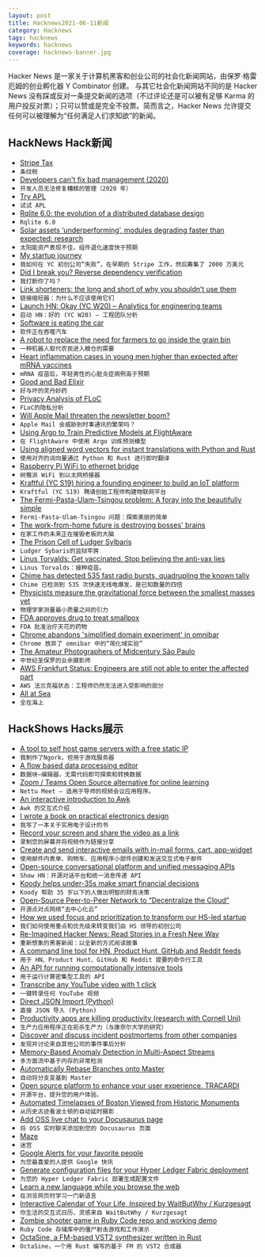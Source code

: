 ```yaml
---
layout: post
title: Hacknews2021-06-11新闻
category: Hacknews
tags: hacknews
keywords: hacknews
coverage: hacknews-banner.jpg
---
```


Hacker News 是一家关于计算机黑客和创业公司的社会化新闻网站，由保罗·格雷厄姆的创业孵化器 Y Combinator 创建。
与其它社会化新闻网站不同的是 Hacker News 没有踩或反对一条提交新闻的选项（不过评论还是可以被有足够 Karma 的用户投反对票）；只可以赞或是完全不投票。简而言之，Hacker News 允许提交任何可以被理解为“任何满足人们求知欲”的新闻。

## HackNews Hack新闻


- [Stripe Tax](https://stripe.com/tax)
- `条纹税`
- [Developers can't fix bad management (2020)](https://iism.org/article/developers-can-t-fix-bad-management-57)
- `开发人员无法修复糟糕的管理（2020 年）`
- [Try APL](https://tryapl.org)
- `试试 APL`
- [Rqlite 6.0: the evolution of a distributed database design](https://www.philipotoole.com/rqlite-6-0-0-building-for-the-future/)
- `Rqlite 6.0`
- [Solar assets ‘underperforming’, modules degrading faster than expected: research](https://www.pv-tech.org/built-solar-assets-are-chronically-underperforming-and-modules-degrading-faster-than-expected-research-finds/)
- `太阳能资产表现不佳，组件退化速度快于预期`
- [My startup journey](https://johnjianwang.medium.com/my-startup-journey-dcf86a38676d)
- `我如何在 YC 初创公司“失败”，在早期的 Stripe 工作，然后筹集了 2000 万美元`
- [Did I break you? Reverse dependency verification](https://developers.soundcloud.com/blog/did-i-break-you)
- `我打断你了吗？`
- [Link shorteners: the long and short of why you shouldn’t use them](https://gcs.civilservice.gov.uk/blog/link-shorteners-the-long-and-short-of-why-you-shouldnt-use-them/)
- `链接缩短器：为什么不应该使用它们`
- [Launch HN: Okay (YC W20) – Analytics for engineering teams](item?id=27461564)
- `启动 HN：好的 (YC W20) – 工程团队分析`
- [Software is eating the car](https://spectrum.ieee.org/cars-that-think/transportation/advanced-cars/software-eating-car)
- `软件正在吞噬汽车`
- [A robot to replace the need for farmers to go inside the grain bin](https://www.agweb.com/news/business/technology/robot-replace-need-farmers-go-inside-grain-bin)
- `一种机器人取代农民进入粮仓的需要`
- [Heart inflammation cases in young men higher than expected after mRNA vaccines](https://www.reuters.com/world/us/cdc-heart-inflammation-cases-ages-16-24-higher-than-expected-after-mrna-covid-19-2021-06-10/)
- `mRNA 疫苗后，年轻男性的心脏炎症病例高于预期`
- [Good and Bad Elixir](https://keathley.io/blog/good-and-bad-elixir.html)
- `好与坏的灵丹妙药`
- [Privacy Analysis of FLoC](https://blog.mozilla.org/en/mozilla/privacy-analysis-of-floc/)
- `FLoC的隐私分析`
- [Will Apple Mail threaten the newsletter boom?](https://www.platformer.news/p/will-apple-mail-end-the-newsletter)
- `Apple Mail 会威胁到时事通讯的繁荣吗？`
- [Using Argo to Train Predictive Models at FlightAware](https://flightaware.engineering/using-argo-to-train-predictive-models/)
- `在 FlightAware 中使用 Argo 训练预测模型`
- [Using aligned word vectors for instant translations with Python and Rust](https://instantdomainsearch.com/engineering/how-to-use-fasttext-for-instant-translations)
- `使用对齐的词向量通过 Python 和 Rust 进行即时翻译`
- [Raspberry Pi WiFi to ethernet bridge](https://willhaley.com/blog/raspberry-pi-wifi-ethernet-bridge/)
- `树莓派 WiFi 到以太网桥接器`
- [Kraftful (YC S19) hiring a founding engineer to build an IoT platform](https://www.kraftful.com/blog/engineering-roles)
- `Kraftful (YC S19) 聘请创始工程师构建物联网平台`
- [The Fermi-Pasta-Ulam-Tsingou problem: A foray into the beautifully simple](https://3quarksdaily.com/3quarksdaily/2020/01/the-fermi-pasta-ulam-tsingou-problem-a-foray-into-the-beautifully-simple-and-the-simply-beautiful.html)
- `Fermi-Pasta-Ulam-Tsingou 问题：探索美丽的简单`
- [The work-from-home future is destroying bosses' brains](https://ez.substack.com/p/the-work-from-home-future-is-destroying)
- `在家工作的未来正在摧毁老板的大脑`
- [The Prison Cell of Ludger Sylbaris](https://www.atlasobscura.com/places/the-prison-cell-of-ludger-sylbaris-saint-pierre-martinique)
- `Ludger Sybaris的监狱牢房`
- [Linus Torvalds: Get vaccinated. Stop believing the anti-vax lies](https://lkml.org/lkml/2021/6/10/957)
- `Linus Torvalds：接种疫苗。`
- [Chime has detected 535 fast radio bursts, quadrupling the known tally](https://www.nature.com/articles/d41586-021-01560-4)
- `Chime 已检测到 535 次快速无线电爆发，是已知数量的四倍`
- [Physicists measure the gravitational force between the smallest masses yet](https://www.scientificamerican.com/article/physicists-measure-the-gravitational-force-between-the-smallest-masses-yet/)
- `物理学家测量最小质量之间的引力`
- [FDA approves drug to treat smallpox](https://www.fda.gov/drugs/drug-safety-and-availability/fda-approves-drug-treat-smallpox)
- `FDA 批准治疗天花的药物`
- [Chrome abandons 'simplified domain experiment' in omnibar](https://bugs.chromium.org/p/chromium/issues/detail?id=1090393#c75)
- `Chrome 放弃了 omnibar 中的“简化域实验”`
- [The Amateur Photographers of Midcentury São Paulo](https://www.theparisreview.org/blog/2021/05/21/the-amateur-photographers-of-midcentury-sao-paulo/)
- `中世纪圣保罗的业余摄影师`
- [AWS Frankfurt Status: Engineers are still not able to enter the affected part](https://status.aws.amazon.com/#EU_block)
- `AWS 法兰克福状态：工程师仍然无法进入受影响的部分`
- [All at Sea](https://www.historytoday.com/reviews/all-sea)
- `全在海上`


## HackShows Hacks展示

- [ A tool to self host game servers with a free static IP](https://playit.gg/)
- `我制作了Ngork，但用于游戏服务器`
- [ A flow based data processing editor](https://datablocks.pro/)
- `数据块–编辑器，无需代码即可探索和转换数据`
- [ Zoom / Teams Open Source alternative for online learning](https://github.com/fmeringdal/nettu-meet)
- `Nettu Meet – 适用于导师的视频会议应用程序。 `
- [ An interactive introduction to Awk](https://www.n8ta.com/projects/awk.html)
- `Awk 的交互式介绍`
- [ I wrote a book on practical electronics design](http://designingelectronics.com)
- `我写了一本关于实用电子设计的书`
- [ Record your screen and share the video as a link](https://recordjoy.com)
- `录制您的屏幕并将视频作为链接分享`
- [ Create and send interactive emails with in-mail forms, cart, app-widget](https://www.mailmodo.com/)
- `使用邮件内表单、购物车、应用程序小部件创建和发送交互式电子邮件`
- [ Open-source conversational platform and unified messaging APIs](https://airy.co/hn)
- `Show HN：开源对话平台和统一消息传递 API`
- [ Koody helps under-35s make smart financial decisions](https://www.koody.co/)
- `Koody 帮助 35 岁以下的人做出明智的财务决策`
- [ Open-Source Peer-to-Peer Network to “Decentralize the Cloud”](https://www.hurracloud.io/)
- `开源点对点网络“去中心化云”`
- [ How we used focus and prioritization to transform our HS-led startup](https://blog.replit.com/petcode)
- `我们如何使用重点和优先级来转变我们由 HS 领导的初创公司`
- [ Re-Imagined Hacker News: Read Stories in a Fresh New Way](item?id=27453028)
- `重新想象的黑客新闻：以全新的方式阅读故事`
- [ A command line tool for HN, Product Hunt, GitHub and Reddit feeds](https://github.com/Mayandev/hacker-feeds-cli)
- `用于 HN、Product Hunt、GitHub 和 Reddit 提要的命令行工具`
- [ An API for running computationally intensive tools](https://www.trytoolchest.com/)
- `用于运行计算密集型工具的 API`
- [ Transcribe any YouTube video with 1 click](https://ytscribe.com)
- `一键转录任何 YouTube 视频`
- [ Direct JSON Import (Python)](https://github.com/zaghaghi/direct-json-import)
- `直接 JSON 导入 (Python)`
- [ Productivity apps are killing productivity (research with Cornell Uni)](https://language.work/study/)
- `生产力应用程序正在扼杀生产力（与康奈尔大学的研究）`
- [ Discover and discuss incident postmortems from other companies](https://postmortem.io/)
- `发现并讨论来自其他公司的事件事后分析`
- [ Memory-Based Anomaly Detection in Multi-Aspect Streams](https://github.com/Stream-AD/MemStream)
- `多方面流中基于内存的异常检测`
- [ Automatically Rebase Branches onto Master](https://github.com/Timmmm/autorebase)
- `自动将分支变基到 Master`
- [ Open source platform to enhance your user experience. TRACARDI](item?id=27458436)
- `开源平台，提升您的用户体验。`
- [ Automated Timelapses of Boston Viewed from Historic Monuments](https://bostontimelapse.org/)
- `从历史古迹看波士顿的自动延时摄影`
- [ Add OSS live chat to your Docusaurus page](https://github.com/papercups-io/docusaurus-plugin)
- `将 OSS 实时聊天添加到您的 Docusaurus 页面`
- [ Maze](https://maze.co/)
- `迷宫`
- [ Google Alerts for your favorite people](https://alias.co)
- `为您最喜爱的人提供 Google 快讯`
- [ Generate configuration files for your Hyper Ledger Fabric deployment](https://hlf-automater.herokuapp.com)
- `为您的 Hyper Ledger Fabric 部署生成配置文件`
- [ Learn a new language while you browse the web](https://www.fluent.co)
- `在浏览网页时学习一门新语言`
- [ Interactive Calendar of Your Life, Inspired by WaitButWhy / Kurzgesagt](https://henk23.github.io/your-life/)
- `你生活的交互式日历，灵感来自 WaitButWhy / Kurzgesagt`
- [ Zombie shooter game in Ruby Code repo and working demo](https://github.com/shanshaji/Tank-Vs-Zombie-Game-Ruby)
- `Ruby Code 存储库中的僵尸射击游戏和工作演示`
- [ OctaSine, a FM-based VST2 synthesizer written in Rust](https://github.com/greatest-ape/OctaSine)
- `OctaSine，一个用 Rust 编写的基于 FM 的 VST2 合成器`

